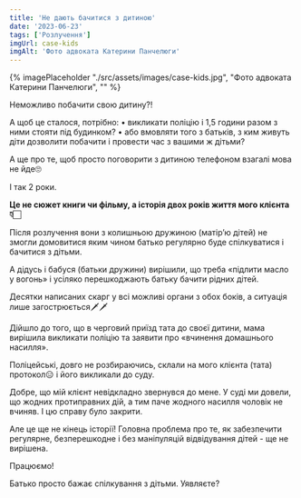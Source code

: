 ```yaml
---
title: 'Не дають бачитися з дитиною'
date: '2023-06-23'
tags: ['Розлучення']
imgUrl: case-kids
imgAlt: 'Фото адвоката Катерини Панчелюги'
---
```


{% imagePlaceholder "./src/assets/images/case-kids.jpg", "Фото адвоката Катерини Панчелюги", "" %}

Неможливо побачити свою дитину?!

А щоб це сталося, потрібно:
• викликати поліцію і 1,5 години разом з ними стояти під будинком?
• або вмовляти того з батьків, з ким живуть діти дозволити побачити і провести час з вашими ж дітьми?

А ще про те, щоб просто поговорити з дитиною телефоном взагалі мова не йде🙄

І так 2 роки.

**Це не сюжет книги чи фільму, а історія двох років життя мого клієнта👇🏻**

Після розлучення вони з колишньою дружиною (матір’ю дітей) не змогли домовитися яким чином батько регулярно буде спілкуватися і бачитися з дітьми.

А дідусь і бабуся (батьки дружини) вирішили, що треба «підлити масло у вогонь» і усіляко перешкоджають батьку бачити рідних дітей.

Десятки написаних скарг у всі можливі органи з обох боків, а ситуація лише загострюється🗡🗡

Дійшло до того, що в черговий приїзд тата до своєї дитини, мама вирішила викликати поліцію та заявити про «вчинення домашнього насилля».

Поліцейські, довго не розбираючись, склали на мого клієнта (тата) протокол😑 і його викликали до суду.

Добре, що мій клієнт невідкладно звернувся до мене. У суді ми довели, що жодних протиправних дій, а тим паче жодного насилля чоловік не вчиняв. І цю справу було закрити.

Але це ще не кінець історії!
Головна проблема про те, як забезпечити регулярне, безперешкодне і без маніпуляцій відвідування дітей - ще не вирішена.

Працюємо!

Батько просто бажає спілкування з дітьми. Уявляєте?
